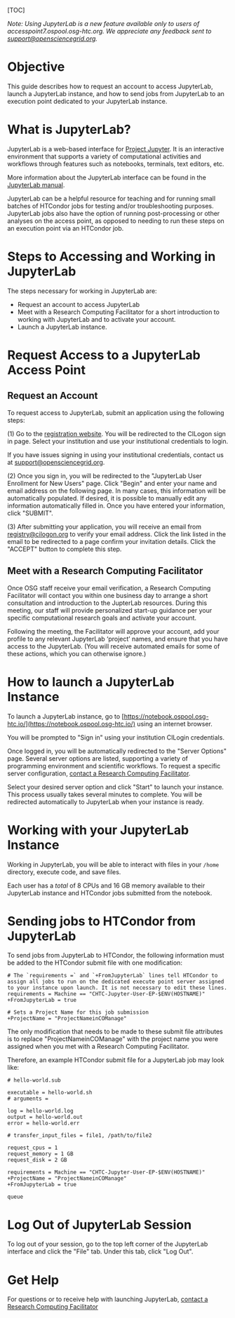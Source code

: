 [title]: - "Launching a JupyterLab Instance"

[TOC]


*Note: Using JupyterLab is a new feature available only to users of accesspoint7.ospool.osg-htc.org. We appreciate any feedback sent to support@opensciencegrid.org.*


# Objective

This guide describes how to request an account to access JupyterLab, launch a JupyterLab instance, and how to send jobs from JupyterLab to an execution point dedicated to your JupyterLab instance. 


# What is JupyterLab?

JupyterLab is a web-based interface for [Project Jupyter](https://jupyter.org). It is an interactive environment that supports a variety of computational activities and workflows through features such as notebooks, terminals, text editors, etc.

More information about the JupyterLab interface can be found in the [JupyterLab manual](https://jupyterlab.readthedocs.io/en/stable/getting_started/overview.html). 

JupyterLab can be a helpful resource for teaching and for running small batches of HTCondor jobs for testing and/or troubleshooting purposes. JupyterLab jobs also have the option of running post-processing or other analyses on the access point, as opposed to needing to run these steps on an execution point via an HTCondor job.  


# Steps to Accessing and Working in JupyterLab

The steps necessary for working in JupyterLab are: 

- Request an account to access JupyterLab
- Meet with a Research Computing Facilitator for a short introduction to working with JupyterLab and to activate your account.
- Launch a JupyterLab instance.


# Request Access to a JupyterLab Access Point

## Request an Account 

To request access to JupyterLab, submit an application using the following steps:

(1) Go to the [registration website](https://registry.cilogon.org/registry/co_petitions/start/coef:261). You will be redirected to the CILogon sign in page. Select your institution and use your institutional credentials to login. 

If you have issues signing in using your institutional credentials, contact us at support@opensciencegrid.org.

(2) Once you sign in, you will be redirected to the "JupyterLab User Enrollment for New Users" page. Click "Begin" and enter your name and email address on the following page. In many cases, this information will be automatically populated. If desired, it is possible to manually edit any information automatically filled in. Once you have entered your information, click "SUBMIT". 

(3) After submitting your application, you will receive an email from registry@cilogon.org to verify your email address. Click the link listed in the email to be redirected to a page confirm your invitation details. Click the "ACCEPT" button to complete this step. 


## Meet with a Research Computing Facilitator

Once OSG staff receive your email verification, a Research Computing Facilitator will contact you within one business day to arrange a short consultation and introduction to the JupterLab resources. During this meeting, our staff will provide personalized start-up guidance per your specific computational research goals and activate your account.

Following the meeting, the Facilitator will approve your account, add your profile to any relevant JupyterLab ‘project’ names, and ensure that you have access to the JupyterLab. (You will receive automated emails for some of these actions, which you can otherwise ignore.)


# How to launch a JupyterLab Instance

To launch a JupyterLab instance, go to [https://notebook.ospool.osg-htc.io/](https://notebook.ospool.osg-htc.io/) using an internet browser. 

You will be prompted to "Sign in" using your institution CILogin credentials.

Once logged in, you will be automatically redirected to the "Server Options" page. Several server options are listed, supporting a variety of programming environment and scientific workflows. To request a specific server configuration, [contact a Research Computing Facilitator](support@osgconnect.net). 

Select your desired server option and click "Start" to launch your instance. This process usually takes several minutes to complete. You will be redirected automatically to JupyterLab when your instance is ready.


# Working with your JupyterLab Instance

Working in JupyterLab, you will be able to interact with files in your `/home` directory, execute code, and save files. 

Each user has a *total* of 8 CPUs and 16 GB memory available to their JupyterLab instance and HTCondor jobs submitted from the notebook. 


# Sending jobs to HTCondor from JupyterLab

To send jobs from JupyterLab to HTCondor, the following information must be added to the HTCondor submit file with one modification: 

```
# The `requirements =` and `+FromJupyterLab` lines tell HTCondor to assign all jobs to run on the dedicated execute point server assigned to your instance upon launch. It is not necessary to edit these lines. 
requirements = Machine == "CHTC-Jupyter-User-EP-$ENV(HOSTNAME)"
+FromJupyterLab = true

# Sets a Project Name for this job submission 
+ProjectName = "ProjectNameinCOManage"
```

The only modification that needs to be made to these submit file attributes is to replace "ProjectNameinCOManage" with the project name you were assigned when you met with a Research Computing Facilitator. 

Therefore, an example HTCondor submit file for a JupyterLab job may look like: 

```
# hello-world.sub

executable = hello-world.sh
# arguments = 

log = hello-world.log
output = hello-world.out
error = hello-world.err

# transfer_input_files = file1, /path/to/file2

request_cpus = 1
request_memory = 1 GB
request_disk = 2 GB

requirements = Machine == "CHTC-Jupyter-User-EP-$ENV(HOSTNAME)"
+ProjectName = "ProjectNameinCOManage"
+FromJupyterLab = true

queue
```


# Log Out of JupyterLab Session

To log out of your session, go to the top left corner of the JupyterLab interface and click the "File" tab. Under this tab, click "Log Out". 


# Get Help

For questions or to receive help with launching JupyterLab, [contact a Research Computing Facilitator](support@osgconnect.net)
